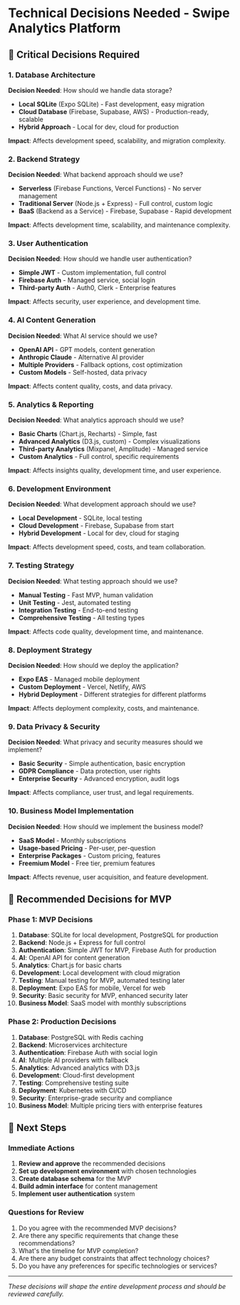# Technical Decisions Needed - Swipe Analytics Platform

## 🎯 **Critical Decisions Required**

### **1. Database Architecture**
**Decision Needed**: How should we handle data storage?
- **Local SQLite** (Expo SQLite) - Fast development, easy migration
- **Cloud Database** (Firebase, Supabase, AWS) - Production-ready, scalable
- **Hybrid Approach** - Local for dev, cloud for production

**Impact**: Affects development speed, scalability, and migration complexity.

### **2. Backend Strategy**
**Decision Needed**: What backend approach should we use?
- **Serverless** (Firebase Functions, Vercel Functions) - No server management
- **Traditional Server** (Node.js + Express) - Full control, custom logic
- **BaaS** (Backend as a Service) - Firebase, Supabase - Rapid development

**Impact**: Affects development time, scalability, and maintenance complexity.

### **3. User Authentication**
**Decision Needed**: How should we handle user authentication?
- **Simple JWT** - Custom implementation, full control
- **Firebase Auth** - Managed service, social login
- **Third-party Auth** - Auth0, Clerk - Enterprise features

**Impact**: Affects security, user experience, and development time.

### **4. AI Content Generation**
**Decision Needed**: What AI service should we use?
- **OpenAI API** - GPT models, content generation
- **Anthropic Claude** - Alternative AI provider
- **Multiple Providers** - Fallback options, cost optimization
- **Custom Models** - Self-hosted, data privacy

**Impact**: Affects content quality, costs, and data privacy.

### **5. Analytics & Reporting**
**Decision Needed**: What analytics approach should we use?
- **Basic Charts** (Chart.js, Recharts) - Simple, fast
- **Advanced Analytics** (D3.js, custom) - Complex visualizations
- **Third-party Analytics** (Mixpanel, Amplitude) - Managed service
- **Custom Analytics** - Full control, specific requirements

**Impact**: Affects insights quality, development time, and user experience.

### **6. Development Environment**
**Decision Needed**: What development approach should we use?
- **Local Development** - SQLite, local testing
- **Cloud Development** - Firebase, Supabase from start
- **Hybrid Development** - Local for dev, cloud for staging

**Impact**: Affects development speed, costs, and team collaboration.

### **7. Testing Strategy**
**Decision Needed**: What testing approach should we use?
- **Manual Testing** - Fast MVP, human validation
- **Unit Testing** - Jest, automated testing
- **Integration Testing** - End-to-end testing
- **Comprehensive Testing** - All testing types

**Impact**: Affects code quality, development time, and maintenance.

### **8. Deployment Strategy**
**Decision Needed**: How should we deploy the application?
- **Expo EAS** - Managed mobile deployment
- **Custom Deployment** - Vercel, Netlify, AWS
- **Hybrid Deployment** - Different strategies for different platforms

**Impact**: Affects deployment complexity, costs, and maintenance.

### **9. Data Privacy & Security**
**Decision Needed**: What privacy and security measures should we implement?
- **Basic Security** - Simple authentication, basic encryption
- **GDPR Compliance** - Data protection, user rights
- **Enterprise Security** - Advanced encryption, audit logs

**Impact**: Affects compliance, user trust, and legal requirements.

### **10. Business Model Implementation**
**Decision Needed**: How should we implement the business model?
- **SaaS Model** - Monthly subscriptions
- **Usage-based Pricing** - Per-user, per-question
- **Enterprise Packages** - Custom pricing, features
- **Freemium Model** - Free tier, premium features

**Impact**: Affects revenue, user acquisition, and feature development.

## 🎯 **Recommended Decisions for MVP**

### **Phase 1: MVP Decisions**
1. **Database**: SQLite for local development, PostgreSQL for production
2. **Backend**: Node.js + Express for full control
3. **Authentication**: Simple JWT for MVP, Firebase Auth for production
4. **AI**: OpenAI API for content generation
5. **Analytics**: Chart.js for basic charts
6. **Development**: Local development with cloud migration
7. **Testing**: Manual testing for MVP, automated testing later
8. **Deployment**: Expo EAS for mobile, Vercel for web
9. **Security**: Basic security for MVP, enhanced security later
10. **Business Model**: SaaS model with monthly subscriptions

### **Phase 2: Production Decisions**
1. **Database**: PostgreSQL with Redis caching
2. **Backend**: Microservices architecture
3. **Authentication**: Firebase Auth with social login
4. **AI**: Multiple AI providers with fallback
5. **Analytics**: Advanced analytics with D3.js
6. **Development**: Cloud-first development
7. **Testing**: Comprehensive testing suite
8. **Deployment**: Kubernetes with CI/CD
9. **Security**: Enterprise-grade security and compliance
10. **Business Model**: Multiple pricing tiers with enterprise features

## 🚀 **Next Steps**

### **Immediate Actions**
1. **Review and approve** the recommended decisions
2. **Set up development environment** with chosen technologies
3. **Create database schema** for the MVP
4. **Build admin interface** for content management
5. **Implement user authentication** system

### **Questions for Review**
1. Do you agree with the recommended MVP decisions?
2. Are there any specific requirements that change these recommendations?
3. What's the timeline for MVP completion?
4. Are there any budget constraints that affect technology choices?
5. Do you have any preferences for specific technologies or services?

---

*These decisions will shape the entire development process and should be reviewed carefully.*








